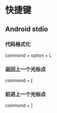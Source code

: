 # 快捷键
## Android stdio 
### 代码格式化
commond + option + L
### 返回上一个光标点
commond + [
### 前进上一个光标点
commond + ]
### 